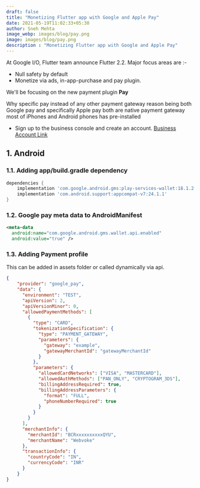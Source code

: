 ```yaml
---
draft: false
title: "Monetizing Flutter app with Google and Apple Pay"
date: 2021-05-19T11:02:33+05:30
author: Sneh Mehta
image_webp: images/blog/pay.png
image: images/blog/pay.png
description : "Monetizing Flutter app with Google and Apple Pay"
---
```


At Google I/O, Flutter team announce Flutter 2.2. Major focus areas are :-
- Null safety by default
- Monetize via ads, in-app-purchase and pay plugin.

We'll be focusing on the new payment plugin **Pay**

Why specific pay instead of any other payment gateway reason being both Google pay and specifically Apple pay both are native payment gateway most of iPhones and Android phones has pre-installed



- Sign up to the business console and create an account. [Business Account Link](https://pay.google.com/business/console/ "Google Pay Business")

## 1. Android

### 1.1. Adding app/build.gradle dependency
   
```gradle
dependencies {
    implementation 'com.google.android.gms:play-services-wallet:18.1.2'
    implementation 'com.android.support:appcompat-v7:24.1.1'
}
```

### 1.2. Google pay meta data to AndroidManifest

```xml
<meta-data
  android:name="com.google.android.gms.wallet.api.enabled"
  android:value="true" />
```

### 1.3. Adding Payment profile

This can be added in assets folder or called dynamically via api.

```json
{
    "provider": "google_pay",
    "data": {
      "environment": "TEST",
      "apiVersion": 2,
      "apiVersionMinor": 0,
      "allowedPaymentMethods": [
        {
          "type": "CARD",
          "tokenizationSpecification": {
            "type": "PAYMENT_GATEWAY",
            "parameters": {
              "gateway": "example",
              "gatewayMerchantId": "gatewayMerchantId"
            }
          },
          "parameters": {
            "allowedCardNetworks": ["VISA", "MASTERCARD"],
            "allowedAuthMethods": ["PAN_ONLY", "CRYPTOGRAM_3DS"],
            "billingAddressRequired": true,
            "billingAddressParameters": {
              "format": "FULL",
              "phoneNumberRequired": true
            }
          }
        }
      ],
      "merchantInfo": {
        "merchantId": "BCRxxxxxxxxxxQYU",
        "merchantName": "Webvoke"
      },
      "transactionInfo": {
        "countryCode": "IN",
        "currencyCode": "INR"
      }
    }
}
```
